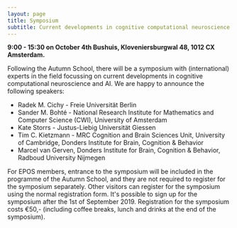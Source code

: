 ```yaml
---
layout: page
title: Symposium
subtitle: Current developments in cognitive computational neuroscience and AI.
---
```


**9:00 - 15:30 on October 4th
Bushuis, Kloveniersburgwal 48, 1012 CX Amsterdam.**


Following the Autumn School, there will be a symposium with (international) experts in the field focussing on current developments in cognitive computational neuroscience and AI. We are happy to announce the following speakers:

* Radek M. Cichy - Freie Universität Berlin
* Sander M. Bohté - National Research Institute for Mathematics and Computer Science (CWI), University of Amsterdam
* Kate Storrs - Justus-Liebig Universität Giessen
* Tim C. Kietzmann - MRC Cognition and Brain Sciences Unit, University of Cambridge, Donders Institute for Brain, Cognition & Behavior
* Marcel van Gerven, Donders Institute for Brain, Cognition & Behavior, Radboud University Nijmegen



For EPOS members, entrance to the symposium will be included in the programme of the Autumn School, and they are not required to register for the symposium separately. Other visitors can register for the symposium using the normal registration form. It's possible to sign up for the symposium after the 1st of September 2019.
Registration for the symposium costs €50,- (including coffee breaks, lunch and drinks at the end of the symposium).
